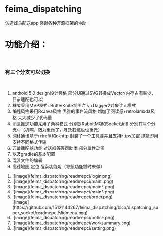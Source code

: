 # feima_dispatching
仿造蜂鸟配送app
感谢各种开源框架的协助

<h1>功能介绍：</h1><br/>
<h3>有三个分支可以切换</h3><br/>
<ol>
    <li>android 5.0 design设计风格 部分UI通过SVG转换成Vector(内存占有率少，目前适配也可以)</li>
    <li>框架采用MVP模式+ButterKnife视图注入+Dagger2对象注入模式</li>
    <li>编程风格采用RxJava风格 优雅的事件流风格 增加了阅读感+retrolambda风格 大大减少了代码量</li>
    <li>消息推送功能采用了两种模式 分别是RabbitMQ和Socket通讯 分别在两个分支中（坑啊，因为重做了，导致我这边也重做）</li>
    <li>网络通讯基于retrofit和okhttp 封装了一个工具类并且支持https加密 即拿即用 支持不同格式传输</li>
    <li>万能适配器功能 对话框等等帮助类 部分属性动画</li>
    <li>以及gradle的基本配置</li>
    <li>混淆文件的编辑</li>
    <li>高德地图 定位 搜索功能呢（导航功能暂时未做）</li>
</ol>

<ol>
    <li>![image](feima_dispatching/readmepci/login.png)</li>
    <li>![image](feima_dispatching/readmepci/main1.png)</li>
    <li>![image](feima_dispatching/readmepci/main2.png)</li>
    <li>![image](feima_dispatching/readmepci/main3.png)</li>
    <li>![image](feima_dispatching/readmepci/order.png)</li>
    ![image](https://github.com/15121144267/feima_dispatching/blob/dispatching_super_socket/readmepci/slidmenu.png)
    <li>![image](feima_dispatching/readmepci/notice.png)</li>
    <li>![image](feima_dispatching/readmepci/worksummary.png)</li>
    <li>![image](feima_dispatching/readmepci/setting.png)</li>
</ol>


